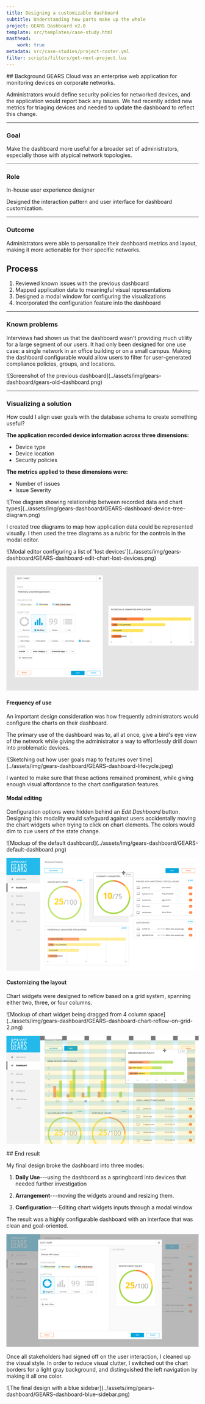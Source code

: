 ```yaml
---
title: Designing a customizable dashboard
subtitle: Understanding how parts make up the whole
project: GEARS Dashboard v2.0
template: src/templates/case-study.html
masthead:
    work: true
metadata: src/case-studies/project-roster.yml
filter: scripts/filters/get-next-project.lua
---
```


<section class="grid indenter:3/5 flip-top:kid border-top:3px border-accent:cyan">
## Background  
GEARS Cloud was an enterprise web application for monitoring devices on corporate networks.

Administrators would define security policies for networked devices, and the application would report back any issues. We had recently added new metrics for triaging devices and needed to update the dashboard to reflect this change.

---

### Goal 
Make the dashboard more useful for a broader set of administrators, especially those with atypical network topologies. 

---

### Role 
In-house user experience designer

Designed the interaction pattern and user interface for dashboard customization.

---

### Outcome
Administrators were able to personalize their dashboard metrics and layout, making it more actionable for their specific networks.

</section>

<section class="grid indenter:3/2/4 split-lists flip-top:kid border-top:3px border-accent:magenta">

## Process 
 
1. Reviewed known issues with the previous dashboard
2. Mapped application data to meaningful visual representations
3. Designed a modal window for configuring the visualizations
4. Incorporated the configuration feature into the dashboard

---

### Known problems
Interviews had shown us that the dashboard wasn't providing much utility for a large segment of our users. It had only been designed for one use case: a single network in an office building or on a small campus. Making the dashboard configurable would allow users to filter for user-generated compliance policies, groups, and locations.  

<div class="shadow:img margin-stack">
![Screenshot of the previous dashboard](../assets/img/gears-dashboard/gears-old-dashboard.png)
</div>

---

### Visualizing a solution

How could I align user goals with the database schema to create something useful?

**The application recorded device information across three dimensions:**

- Device type
- Device location
- Security policies

**The metrics applied to these dimensions were:**

- Number of issues
- Issue Severity
    
<div class="subgrid side-by-side">
![Tree diagram showing relationship between recorded data and chart types](../assets/img/gears-dashboard/GEARS-dashboard-device-tree-diagram.png)
 
I created tree diagrams to map how application data could be represented visually.
I then used the tree diagrams as a rubric for the controls in the modal editor.
</div>
 
<div class="subgrid side-by-side">
![Modal editor configuring a list of 'lost devices'](../assets/img/gears-dashboard/GEARS-dashboard-edit-chart-lost-devices.png)
 
![Modal editor configuring a bar chart of devices with 'unwanted applications'](../assets/img/gears-dashboard/GEARS-dashboard-edit-chart-potentially-unwanted-applications.png)
</div>
 
#### Frequency of use
An important design consideration was how frequently administrators would configure the charts on their dashboard.

The primary use of the dashboard was to, all at once, give a bird's eye view of the network while giving the administrator a way to effortlessly drill down into problematic devices.


<div class="left-third cinch-up">
![Sketching out how user goals map to features over time](../assets/img/gears-dashboard/GEARS-dashboard-lifecycle.jpeg)
</div>

I wanted to make sure that these actions remained prominent, while giving enough visual affordance to the chart configuration features. 
 
 
#### Modal editing
Configuration options were hidden behind an _Edit Dashboard_ button. Designing this modality would safeguard against users accidentally moving the chart widgets when trying to click on chart elements. The colors would dim to cue users of the state change.
 
<div class='subgrid side-by-side border:img margin-top'>
![Mockup of the default dashboard](../assets/img/gears-dashboard/GEARS-default-dashboard.png)

![Mockup of dashboard in "Edit" state](../assets/img/gears-dashboard/GEARS-dashboard-move-chart-widget.png)
</div>
 
#### Customizing the layout
Chart widgets were designed to reflow based on a grid system, spanning either two, three, or four columns. 

<div class='subgrid side-by-side border:img margin-top'>
![Mockup of chart widget being dragged from 4 column space](../assets/img/gears-dashboard/GEARS-dashboard-chart-reflow-on-grid-2.png)

![Mockup of chart widget being dropped into 3 column space](../assets/img/gears-dashboard/GEARS-dashboard-chart-reflow-on-grid-1.png)
</div>
</section>

<section class="grid split-lists indenter:3/2/4 flip-top:kid border-top:3px border-accent:yellow">
## End result 
 
My final design broke the dashboard into three modes:

1. **Daily Use**---using the dashboard as a springboard into devices that needed further investigation 

2. **Arrangement**---moving the widgets around and resizing them. 
3. **Configuration**---Editing chart widgets inputs through a modal window

The result was a highly configurable dashboard with an interface that was clean and goal-oriented.

![Modal chart editor with a live preview](../assets/img/gears-dashboard/GEARS-dashboard-edit-modal-with-preview.png)

Once all stakeholders had signed off on the user interaction, I cleaned up the visual style. In order to reduce visual clutter, I switched out the chart borders for a light gray background, and distinguished the left navigation by making it all one color.

<div class="bkg:grey pano shadow:img">
![The final design with a blue sidebar](../assets/img/gears-dashboard/GEARS-dashboard-blue-sidebar.png)
</div>

</section>
